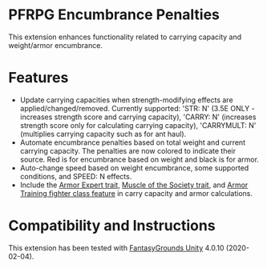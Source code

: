 # PFRPG Encumbrance Penalties
This extension enhances functionality related to carrying capacity and weight/armor encumbrance.

# Features
* Update carrying capacities when strength-modifying effects are applied/changed/removed. Currently supported: 'STR: N' (3.5E ONLY - increases strength score and carrying capacity), 'CARRY: N' (increases strength score only for calculating carrying capacity), 'CARRYMULT: N' (multiplies carrying capacity such as for ant haul).
* Automate encumbrance penalties based on total weight and current carrying capacity. The penalties are now colored to indicate their source. Red is for encumbrance based on weight and black is for armor.
* Auto-change speed based on weight encumbrance, some supported conditions, and SPEED: N effects.
* Include the [Armor Expert trait](https://www.d20pfsrd.com/traits/combat-traits/armor-expert/), [Muscle of the Society trait](https://www.d20pfsrd.com/traits/combat-traits/muscle-of-the-society/), and [Armor Training fighter class feature](https://www.d20pfsrd.com/classes/Core-Classes/Fighter/#Armor_Training_Ex) in carry capacity and armor calculations.

# Compatibility and Instructions
This extension has been tested with [FantasyGrounds Unity](https://www.fantasygrounds.com/home/FantasyGroundsUnity.php) 4.0.10 (2020-02-04).
